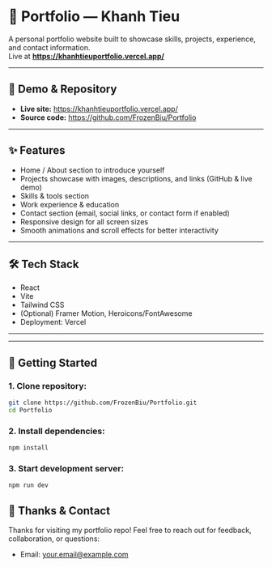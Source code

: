 # 🎨 Portfolio — Khanh Tieu

A personal portfolio website built to showcase skills, projects, experience, and contact information.  
Live at **https://khanhtieuportfolio.vercel.app/**

---

## 🚀 Demo & Repository

- **Live site:** https://khanhtieuportfolio.vercel.app/
- **Source code:** https://github.com/FrozenBiu/Portfolio

---

## ✨ Features

- Home / About section to introduce yourself
- Projects showcase with images, descriptions, and links (GitHub & live demo)
- Skills & tools section
- Work experience & education
- Contact section (email, social links, or contact form if enabled)
- Responsive design for all screen sizes
- Smooth animations and scroll effects for better interactivity

---

## 🛠️ Tech Stack

- React
- Vite
- Tailwind CSS
- (Optional) Framer Motion, Heroicons/FontAwesome
- Deployment: Vercel

---

---

## 🎯 Getting Started

### 1. Clone repository:

```bash
git clone https://github.com/FrozenBiu/Portfolio.git
cd Portfolio
```

### 2. Install dependencies:

```bash
npm install
```

### 3. Start development server:

```bash
npm run dev
```

## 🙏 Thanks & Contact

Thanks for visiting my portfolio repo!
Feel free to reach out for feedback, collaboration, or questions:

- Email: your.email@example.com
